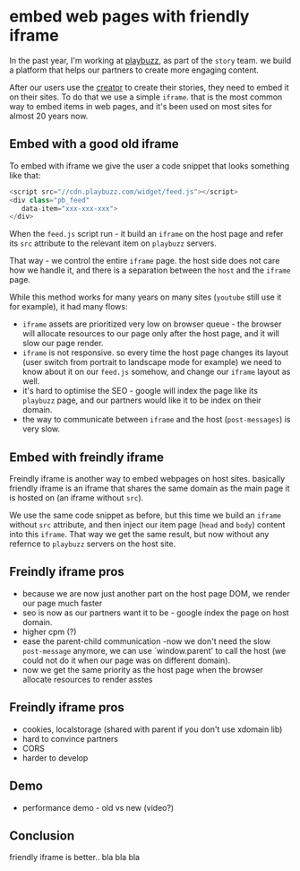 # embed web pages with friendly iframe

In the past year, I'm working at [playbuzz](https://www.playbuzz.com), as part of the `story` team. we build a platform that helps our partners to create more engaging content.

After our users use the [creator](https://publishers.playbuzz.com/create-with-playbuzz/) to create their stories, they need to embed it on their sites. To do that we use a simple `iframe`. that is the most common way to embed items in web pages, and it's been used on most sites for almost 20 years now.

## Embed with a good old iframe
To embed with iframe we give the user a code snippet that looks something like that:

```js
<script src="//cdn.playbuzz.com/widget/feed.js"></script>
<div class="pb_feed"
   data-item="xxx-xxx-xxx">
</div>
```

When the `feed.js` script run - it build an `iframe` on the host page and refer its `src` attribute to the relevant item on `playbuzz` servers.

That way - we control the entire `iframe` page. the host side does not care how we handle it, and there is a separation between the `host` and the `iframe` page.

While this method works for many years on many sites (`youtube` still use it for example), it had many flows:
 * `iframe` assets are prioritized very low on browser queue - the browser will allocate resources to our page only after the host page, and it will slow our page render.
 * `iframe` is not responsive. so every time the host page changes its layout (user switch from portrait to landscape mode for example) we need to know about it on our `feed.js` somehow, and change our `iframe` layout as well.
 * it's hard to optimise the SEO - google will index the page like its `playbuzz` page, and our partners would like it to be index on their domain.
 * the way to communicate between `iframe` and the host (`post-messages`) is very slow.
 
## Embed with freindly iframe 
Freindly iframe is another way to embed webpages on host sites. basically friendly iframe is an iframe that shares the same domain as the main page it is hosted on (an iframe without `src`).

We use the same code snippet as before, but this time we build an `iframe` without `src` attribute, and then inject our item page (`head` and `body`) content into this `iframe`. That way we get the same result, but now without any refernce to `playbuzz` servers on the host site.

## Freindly iframe pros
* because we are now just another part on the host page DOM, we render our page much faster
* seo is now as our partners want it to be - google index the page on host domain.
* higher cpm (?)
* ease the parent-child communication -now we don't need the slow `post-message` anymore, we can use `window.parent' to call the host (we could not do it when our page was on different domain).
* now we get the same priority as the host page when the browser allocate resources to render asstes
    
## Freindly iframe pros
* cookies, localstorage (shared with parent if you don't use xdomain lib)
* hard to convince partners
* CORS
* harder to develop
    
## Demo
* performance demo - old vs new (video?)

## Conclusion
friendly iframe is better.. bla bla bla

